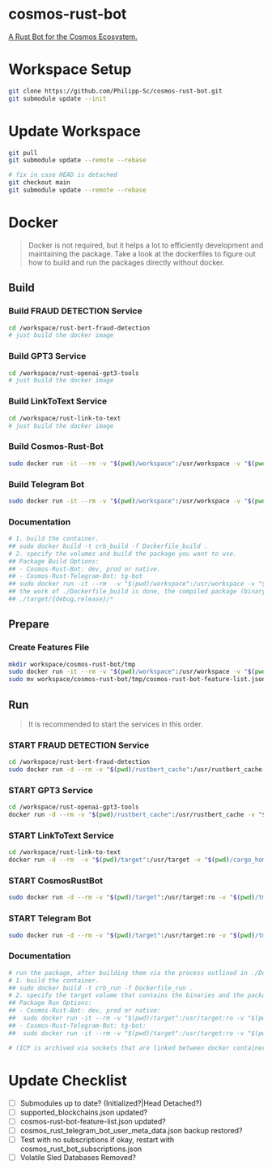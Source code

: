 # cosmos-rust-bot
[A Rust Bot for the Cosmos Ecosystem.](https://github.com/Philipp-Sc/cosmos-rust-bot/tree/development/workspace/cosmos-rust-bot)

# Workspace Setup

```bash
git clone https://github.com/Philipp-Sc/cosmos-rust-bot.git
git submodule update --init
```
# Update Workspace

```bash
git pull
git submodule update --remote --rebase
```
```bash
# fix in case HEAD is detached
git checkout main
git submodule update --remote --rebase
```
# Docker

> Docker is not required, but it helps a lot to efficiently development and maintaining the package. Take a look at the dockerfiles to figure out how to build and run the packages directly without docker.

## Build 

### Build FRAUD DETECTION Service
```bash
cd /workspace/rust-bert-fraud-detection
# just build the docker image
```

### Build GPT3 Service
```bash
cd /workspace/rust-openai-gpt3-tools
# just build the docker image
```

### Build LinkToText Service
```bash
cd /workspace/rust-link-to-text
# just build the docker image
```

### Build Cosmos-Rust-Bot
```bash
sudo docker run -it --rm -v "$(pwd)/workspace":/usr/workspace -v "$(pwd)/cargo_home":/usr/cargo_home -v "$(pwd)/target":/usr/target crb_build dev
```
### Build Telegram Bot
```bash
sudo docker run -it --rm -v "$(pwd)/workspace":/usr/workspace -v "$(pwd)/cargo_home":/usr/cargo_home -v "$(pwd)/target":/usr/target crb_build tg-bot
```

### Documentation
```bash
# 1. build the container.
## sudo docker build -t crb_build -f Dockerfile_build .
# 2. specify the volumes and build the package you want to use.
## Package Build Options:
## - Cosmos-Rust-Bot: dev, prod or native.
## - Cosmos-Rust-Telegram-Bot: tg-bot
## sudo docker run -it --rm  -v "$(pwd)/workspace":/usr/workspace -v "$(pwd)/cargo_home":/usr/cargo_home -v "$(pwd)/target":/usr/target crb_build dev
## the work of ./Dockerfile_build is done, the compiled package (binary) will be saved into the ./target directory.
## ./target/{debug,release}/*
```

## Prepare

### Create Features File
```bash
mkdir workspace/cosmos-rust-bot/tmp
sudo docker run -it --rm -v "$(pwd)/workspace":/usr/workspace -v "$(pwd)/cargo_home":/usr/cargo_home -v "$(pwd)/target":/usr/target crb_build test 
sudo mv workspace/cosmos-rust-bot/tmp/cosmos-rust-bot-feature-list.json ./tmp/
```

## Run 

> It is recommended to start the services in this order.

### START FRAUD DETECTION Service 
```bash
cd /workspace/rust-bert-fraud-detection
sudo docker run -d --rm -v "$(pwd)/rustbert_cache":/usr/rustbert_cache -v "$(pwd)/target":/usr/target -v "$(pwd)/cargo_home":/usr/cargo_home -v "$(pwd)/package":/usr/workspace -v "$(pwd)/../../tmp":/usr/workspace/tmp -v "$(pwd)/socket_ipc":/usr/socket_ipc rust-bert-fraud-detection cargo run --release start_service
```
### START GPT3 Service
```bash
cd /workspace/rust-openai-gpt3-tools
docker run -d --rm -v "$(pwd)/rustbert_cache":/usr/rustbert_cache -v "$(pwd)/target":/usr/target -v "$(pwd)/cargo_home":/usr/cargo_home -v "$(pwd)/package":/usr/workspace -v "$(pwd)/../../tmp":/usr/workspace/tmp -v "$(pwd)/socket_ipc":/usr/socket_ipc -e OPENAI_API_KEY=12345 rust-openai-gpt-tools cargo run --release start_service
```
### START LinkToText Service
```bash
cd /workspace/rust-link-to-text
docker run -d --rm  -v "$(pwd)/target":/usr/target -v "$(pwd)/cargo_home":/usr/cargo_home -v "$(pwd)/package":/usr/workspace -v "$(pwd)/../../tmp":/usr/workspace/tmp -v "$(pwd)/socket_ipc":/usr/socket_ipc rust-link-to-text cargo run --release start_service
```
### START CosmosRustBot
```bash
sudo docker run -d --rm -v "$(pwd)/target":/usr/target:ro -v "$(pwd)/tmp":/usr/workspace/tmp -e RUST_LOG=Error crb_run dev
```
### START Telegram Bot
```bash
sudo docker run -d --rm -v "$(pwd)/target":/usr/target:ro -v "$(pwd)/tmp":/usr/workspace/tmp -e TELOXIDE_TOKEN=12345 crb_run tg-bot
``` 

### Documentation
```bash
# run the package, after building them via the process outlined in ./Dockerfile_build
# 1. build the container.
## sudo docker build -t crb_run -f Dockerfile_run .
# 2. specify the target volume that contains the binaries and the package you want to run.
## Package Run Options:
## - Cosmos-Rust-Bot: dev, prod or native:
##  sudo docker run -it --rm -v "$(pwd)/target":/usr/target:ro -v "$(pwd)/tmp":/usr/workspace/tmp -e RUST_LOG=Error crb_run dev
## - Cosmos-Rust-Telegram-Bot: tg-bot:
##  sudo docker run -it --rm -v "$(pwd)/target":/usr/target:ro -v "$(pwd)/tmp":/usr/workspace/tmp -e TELOXIDE_TOKEN=12345 crb_run tg-bot

# (ICP is archived via sockets that are linked between docker containers via: -v "$(pwd)/tmp":/usr/workspace/tmp)
```
 
# Update Checklist

- [ ] Submodules up to date? (Initialized?|Head Detached?)
- [ ] supported_blockchains.json updated?
- [ ] cosmos-rust-bot-feature-list.json updated?
- [ ] cosmos_rust_telegram_bot_user_meta_data.json backup restored? 
- [ ] Test with no subscriptions if okay, restart with cosmos_rust_bot_subscriptions.json
- [ ] Volatile Sled Databases Removed?
